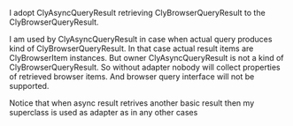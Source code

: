 I adopt ClyAsyncQueryResult retrieving ClyBrowserQueryResult to the ClyBrowserQueryResult.

I am used by ClyAsyncQueryResult in case when actual query produces kind of ClyBrowserQueryResult. In that case actual result items are ClyBrowserItem instances. But owner ClyAsyncQueryResult is not a kind of ClyBrowserQueryResult. 
So without adapter nobody will collect properties of retrieved browser items. And browser query interface will not be supported.

Notice that when async result retrives another basic result then my superclass is used as adapter as in any other cases